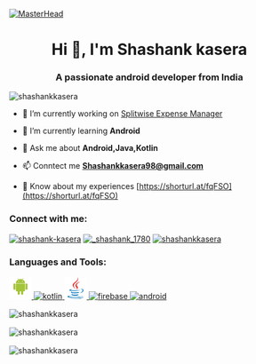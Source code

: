 [![MasterHead](https://1.bp.blogspot.com/-7A4WynwLsMw/XbBpCXG8fHI/AAAAAAAAMt4/uOa1bpLskYgrwGbllhSu2SDj_Mig8SXJQCLcBGAsYHQ/s1600/2000_600px.gif)](https://rishavchanda.io)


<h1 align="center">Hi 👋, I'm Shashank kasera</h1>
<h3 align="center">A passionate android developer from India</h3>

<p align="left"> <img src="https://komarev.com/ghpvc/?username=shashankkasera&label=Profile%20views&color=0e75b6&style=flat" alt="shashankkasera" /> </p>

- 🔭 I’m currently working on [Splitwise Expense Manager](https://github.com/ShashankKasera/Splitwise-Expense-Manager)

- 🌱 I’m currently learning **Android**

- 💬 Ask me about **Android,Java,Kotlin**

- 📫 Conntect me **Shashankkasera98@gmail.com**

- 📄 Know about my experiences [https://shorturl.at/fqFSO](https://shorturl.at/fqFSO)

<h3 align="left">Connect with me:</h3>
<p align="left">
<a href="https://linkedin.com/in/shashank-kasera" target="blank"><img align="center" src="https://raw.githubusercontent.com/rahuldkjain/github-profile-readme-generator/master/src/images/icons/Social/linked-in-alt.svg" alt="shashank-kasera" height="30" width="40" /></a>
<a href="https://instagram.com/_shashank_1780" target="blank"><img align="center" src="https://raw.githubusercontent.com/rahuldkjain/github-profile-readme-generator/master/src/images/icons/Social/instagram.svg" alt="_shashank_1780" height="30" width="40" /></a>
<a href="https://www.leetcode.com/shashankkasera" target="blank"><img align="center" src="https://raw.githubusercontent.com/rahuldkjain/github-profile-readme-generator/master/src/images/icons/Social/leet-code.svg" alt="shashankkasera" height="30" width="40" /></a>
</p>

<h3 align="left">Languages and Tools:</h3>
<p align="left"> <a href="https://developer.android.com" target="_blank" rel="noreferrer"> <img src="https://raw.githubusercontent.com/devicons/devicon/master/icons/android/android-original-wordmark.svg" alt="android" width="40" height="40"/> </a> <a href="https://kotlinlang.org" target="_blank" rel="noreferrer"> <img src="https://www.vectorlogo.zone/logos/kotlinlang/kotlinlang-icon.svg" alt="kotlin" width="40" height="40"/> </a> <a href="https://www.java.com" target="_blank" rel="noreferrer"> <img src="https://raw.githubusercontent.com/devicons/devicon/master/icons/java/java-original.svg" alt="java" width="40" height="40"/> </a> <a href="https://firebase.google.com/" target="_blank" rel="noreferrer"> <img src="https://www.vectorlogo.zone/logos/firebase/firebase-icon.svg" alt="firebase" width="40" height="40"/> </a> <a href="https://developer.android.com" target="_blank" rel="noreferrer"> <img src="https://www.pinclipart.com/picdir/big/196-1967315_android-jetpack-for-developers-android-jetpack-logo-clipart.png" alt="android" width="40" height="40"/> </a>
</p>
<p><img align="center" src="https://github-readme-stats.vercel.app/api/top-langs?username=shashankkasera&show_icons=true&locale=en&layout=compact" alt="shashankkasera" /></p>

<p><img align="center" src="https://github-readme-stats.vercel.app/api?username=shashankkasera&show_icons=true&locale=en" alt="shashankkasera" /></p>

<p><img align="center" src="https://github-readme-streak-stats.herokuapp.com/?user=shashankkasera&" alt="shashankkasera" /></p>


